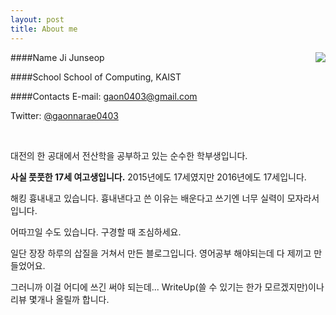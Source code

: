 ```yaml
---
layout: post
title: About me
---
```


<!--
<p align = "center">
  <img src = "/images/About_me.png" width = "250" height = "250">
</p>
-->
<img style="float: right;" src="https://lh3.googleusercontent.com/M43IvUf1EPiZld93KxkUq80GLz96ILWUEP_VAYLozp9bDZu9a6ifmbsV8EecJizz7lbycTWSbvuqH0mSjKgAiLeD-RhUAlEOewgdDOOL8f2Z4mbVa37nPUAUMKMddH9OXSetKAadmnj5OtWUq64tKgUOSRaW2XzRX-mypvihqwul0BNToTPZq34dTbODxdXAJzMK_StGRrsgE4bjXn05W6VlVL-JDoWQ4I5Uwb5RDjUmoO44j0-lJbqfc5C0vdNwzpM0oAkegydSqR9A4QxcoctwElRngtODRDWOOjID5QnY1XPh7NTSi-IOEFZJlC9M3tJCjqJyXXacvk8nbVxyZJ_nd-sIdLqQkOW5HlATpYYNKW8jZOT-dw4UX52rtD7QFAUayQtdS5vGC06eXQEwxUfhFqDnbw5HYoLABMZW7zmCcr8KO3blExpWwbsuWwjVkrqVcrVLYNhorfXTqPy9z321O9tq8GboS9ZlECibnL0FL5-Fzrc_2j34t4YbfjtMDr35QnYT8mrAs-6mkboPzRP0vvteUMxaqenODV9vCzbvG5tjNOPYJzwkeP7zJUu8w_g2=s150-no">

####Name
Ji Junseop

####School
School of Computing, KAIST

####Contacts
E-mail: <a href = "mailto:gaon0403@gmail.com">gaon0403@gmail.com</a>

Twitter: <a href = "https://twitter.com/gaonnarae0403">@gaonnarae0403</a>

<br clear = "left">

대전의 한 공대에서 전산학을 공부하고 있는 순수한 학부생입니다.

**사실 풋풋한 17세 여고생입니다.** 2015년에도 17세였지만 2016년에도 17세입니다.

해킹 흉내내고 있습니다. 흉내낸다고 쓴 이유는 배운다고 쓰기엔 너무 실력이 모자라서입니다.

어따끄일 수도 있습니다. 구경할 때 조심하세요.

일단 장장 하루의 삽질을 거쳐서 만든 블로그입니다. 영어공부 해야되는데 다 제끼고 만들었어요.

그러니까 이걸 어디에 쓰긴 써야 되는데... WriteUp(쓸 수 있기는 한가 모르겠지만)이나 리뷰 몇개나 올릴까 합니다.
